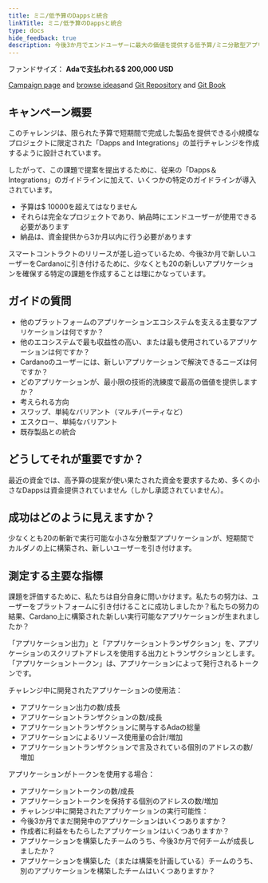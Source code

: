 ```yaml
---
title: ミニ/低予算のDappsと統合
linkTitle: ミニ/低予算のDappsと統合
type: docs
hide_feedback: true
description: 今後3か月でエンドユーザーに最大の価値を提供する低予算/ミニ分散型アプリケーションはどれですか？
---
```


ファンドサイズ： **Adaで支払われる$ 200,000  USD**

[Campaign page](https://cardano.ideascale.com/a/campaign-home/26250) and [browse ideas](https://cardano.ideascale.com/a/ideas/top/campaign-filter/byids/campaigns/26250/stage/unspecified)and [Git Repository](https://github.com/Catalyst-Challenges/F7-Mini-Low-Budget-Dapps-and-Integrations) and [Git Book](https://quality-assurance-dao.gitbook.io/catalyst-fund-7-challenges/fund-7/mini-low-budget-dapps-and-integrations)

## キャンペーン概要

このチャレンジは、限られた予算で短期間で完成した製品を提供できる小規模なプロジェクトに限定された「Dapps and Integrations」の並行チャレンジを作成するように設計されています。

したがって、この課題で提案を提出するために、従来の「Dapps＆Integrations」のガイドラインに加えて、いくつかの特定のガイドラインが導入されています。

- 予算は$ 10000を超えてはなりません
- それらは完全なプロジェクトであり、納品時にエンドユーザーが使用できる必要があります
- 納品は、資金提供から3か月以内に行う必要があります

スマートコントラクトのリリースが差し迫っているため、今後3か月で新しいユーザーをCardanoに引き付けるために、少なくとも20の新しいアプリケーションを確保する特定の課題を作成することは理にかなっています。

## ガイドの質問

- 他のプラットフォームのアプリケーションエコシステムを支える主要なアプリケーションは何ですか？
- 他のエコシステムで最も収益性の高い、または最も使用されているアプリケーションは何ですか？
- Cardanoのユーザーには、新しいアプリケーションで解決できるニーズは何ですか？
- どのアプリケーションが、最小限の技術的洗練度で最高の価値を提供しますか？
- 考えられる方向
- スワップ、単純なバリアント（マルチパーティなど）
- エスクロー、単純なバリアント
- 既存製品との統合

## どうしてそれが重要ですか？

最近の資金では、高予算の提案が使い果たされた資金を要求するため、多くの小さなDappsは資金提供されていません（しかし承認されていません）。

## 成功はどのように見えますか？

少なくとも20の斬新で実行可能な小さな分散型アプリケーションが、短期間でカルダノの上に構築され、新しいユーザーを引き付けます。

## 測定する主要な指標

課題を評価するために、私たちは自分自身に問いかけます。私たちの努力は、ユーザーをプラットフォームに引き付けることに成功しましたか？私たちの努力の結果、Cardano上に構築された新しい実行可能なアプリケーションが生まれましたか？

「アプリケーション出力」と「アプリケーショントランザクション」を、アプリケーションのスクリプトアドレスを使用する出力とトランザクションとします。 「アプリケーショントークン」は、アプリケーションによって発行されるトークンです。

チャレンジ中に開発されたアプリケーションの使用法：

- アプリケーション出力の数/成長
- アプリケーショントランザクションの数/成長
- アプリケーショントランザクションに関与するAdaの総量
- アプリケーションによるリソース使用量の合計/増加
- アプリケーショントランザクションで言及されている個別のアドレスの数/増加

アプリケーションがトークンを使用する場合：

- アプリケーショントークンの数/成長
- アプリケーショントークンを保持する個別のアドレスの数/増加
- チャレンジ中に開発されたアプリケーションの実行可能性：
- 今後3か月でまだ開発中のアプリケーションはいくつありますか？
- 作成者に利益をもたらしたアプリケーションはいくつありますか？
- アプリケーションを構築したチームのうち、今後3か月で何チームが成長しましたか？
- アプリケーションを構築した（または構築を計画している）チームのうち、別のアプリケーションを構築したチームはいくつありますか？
